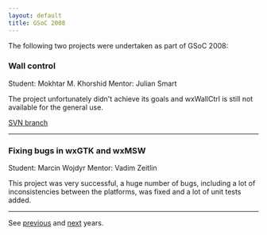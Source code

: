 ```yaml
---
layout: default
title: GSoC 2008
---
```


The following two projects were undertaken as part of GSoC 2008:

### Wall control
Student: Mokhtar M. Khorshid
Mentor: Julian Smart

The project unfortunately didn't achieve its goals and wxWallCtrl is still
not available for the general use.

[SVN branch](http://trac.wxwidgets.org/browser/wxWidgets/branches/SOC2008_WXWALLCTRL)

----

### Fixing bugs in wxGTK and wxMSW
Student: Marcin Wojdyr
Mentor: Vadim Zeitlin

This project was very successful, a huge number of bugs, including a lot of
inconsistencies between the platforms, was fixed and a lot of unit tests added.

----

See [previous](../2007/) and [next](../2009/) years.
